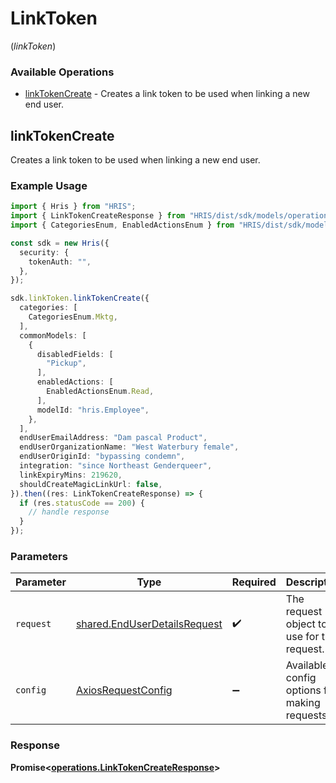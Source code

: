 # LinkToken
(*linkToken*)

### Available Operations

* [linkTokenCreate](#linktokencreate) - Creates a link token to be used when linking a new end user.

## linkTokenCreate

Creates a link token to be used when linking a new end user.

### Example Usage

```typescript
import { Hris } from "HRIS";
import { LinkTokenCreateResponse } from "HRIS/dist/sdk/models/operations";
import { CategoriesEnum, EnabledActionsEnum } from "HRIS/dist/sdk/models/shared";

const sdk = new Hris({
  security: {
    tokenAuth: "",
  },
});

sdk.linkToken.linkTokenCreate({
  categories: [
    CategoriesEnum.Mktg,
  ],
  commonModels: [
    {
      disabledFields: [
        "Pickup",
      ],
      enabledActions: [
        EnabledActionsEnum.Read,
      ],
      modelId: "hris.Employee",
    },
  ],
  endUserEmailAddress: "Dam pascal Product",
  endUserOrganizationName: "West Waterbury female",
  endUserOriginId: "bypassing condemn",
  integration: "since Northeast Genderqueer",
  linkExpiryMins: 219620,
  shouldCreateMagicLinkUrl: false,
}).then((res: LinkTokenCreateResponse) => {
  if (res.statusCode == 200) {
    // handle response
  }
});
```

### Parameters

| Parameter                                                                    | Type                                                                         | Required                                                                     | Description                                                                  |
| ---------------------------------------------------------------------------- | ---------------------------------------------------------------------------- | ---------------------------------------------------------------------------- | ---------------------------------------------------------------------------- |
| `request`                                                                    | [shared.EndUserDetailsRequest](../../models/shared/enduserdetailsrequest.md) | :heavy_check_mark:                                                           | The request object to use for the request.                                   |
| `config`                                                                     | [AxiosRequestConfig](https://axios-http.com/docs/req_config)                 | :heavy_minus_sign:                                                           | Available config options for making requests.                                |


### Response

**Promise<[operations.LinkTokenCreateResponse](../../models/operations/linktokencreateresponse.md)>**

